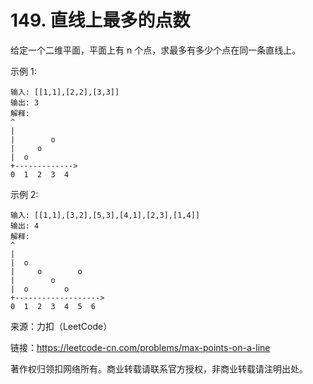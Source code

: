 # 149. 直线上最多的点数

给定一个二维平面，平面上有 n 个点，求最多有多少个点在同一条直线上。

示例 1:

```text
输入: [[1,1],[2,2],[3,3]]
输出: 3
解释:
^
|
|        o
|     o
|  o  
+------------->
0  1  2  3  4
```

示例 2:

```text
输入: [[1,1],[3,2],[5,3],[4,1],[2,3],[1,4]]
输出: 4
解释:
^
|
|  o
|     o        o
|        o
|  o        o
+------------------->
0  1  2  3  4  5  6
```

来源：力扣（LeetCode）

链接：https://leetcode-cn.com/problems/max-points-on-a-line

著作权归领扣网络所有。商业转载请联系官方授权，非商业转载请注明出处。
